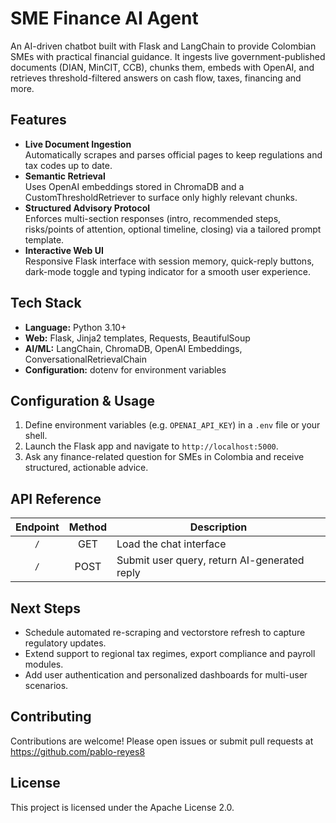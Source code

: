 # SME Finance AI Agent

An AI-driven chatbot built with Flask and LangChain to provide Colombian SMEs with practical financial guidance. It ingests live government-published documents (DIAN, MinCIT, CCB), chunks them, embeds with OpenAI, and retrieves threshold-filtered answers on cash flow, taxes, financing and more.

## Features

- **Live Document Ingestion**  
  Automatically scrapes and parses official pages to keep regulations and tax codes up to date.  
- **Semantic Retrieval**  
  Uses OpenAI embeddings stored in ChromaDB and a CustomThresholdRetriever to surface only highly relevant chunks.  
- **Structured Advisory Protocol**  
  Enforces multi-section responses (intro, recommended steps, risks/points of attention, optional timeline, closing) via a tailored prompt template.  
- **Interactive Web UI**  
  Responsive Flask interface with session memory, quick-reply buttons, dark-mode toggle and typing indicator for a smooth user experience.

## Tech Stack

- **Language:** Python 3.10+  
- **Web:** Flask, Jinja2 templates, Requests, BeautifulSoup  
- **AI/ML:** LangChain, ChromaDB, OpenAI Embeddings, ConversationalRetrievalChain  
- **Configuration:** dotenv for environment variables  

## Configuration & Usage

1. Define environment variables (e.g. `OPENAI_API_KEY`) in a `.env` file or your shell.  
2. Launch the Flask app and navigate to `http://localhost:5000`.  
3. Ask any finance-related question for SMEs in Colombia and receive structured, actionable advice.

## API Reference

| Endpoint | Method | Description                                |
|:--------:|:------:|--------------------------------------------|
| `/`      | GET    | Load the chat interface                    |
| `/`      | POST   | Submit user query, return AI-generated reply |

## Next Steps

- Schedule automated re-scraping and vectorstore refresh to capture regulatory updates.  
- Extend support to regional tax regimes, export compliance and payroll modules.  
- Add user authentication and personalized dashboards for multi-user scenarios.

## Contributing

Contributions are welcome! Please open issues or submit pull requests at  
https://github.com/pablo-reyes8

## License

This project is licensed under the Apache License 2.0.  

